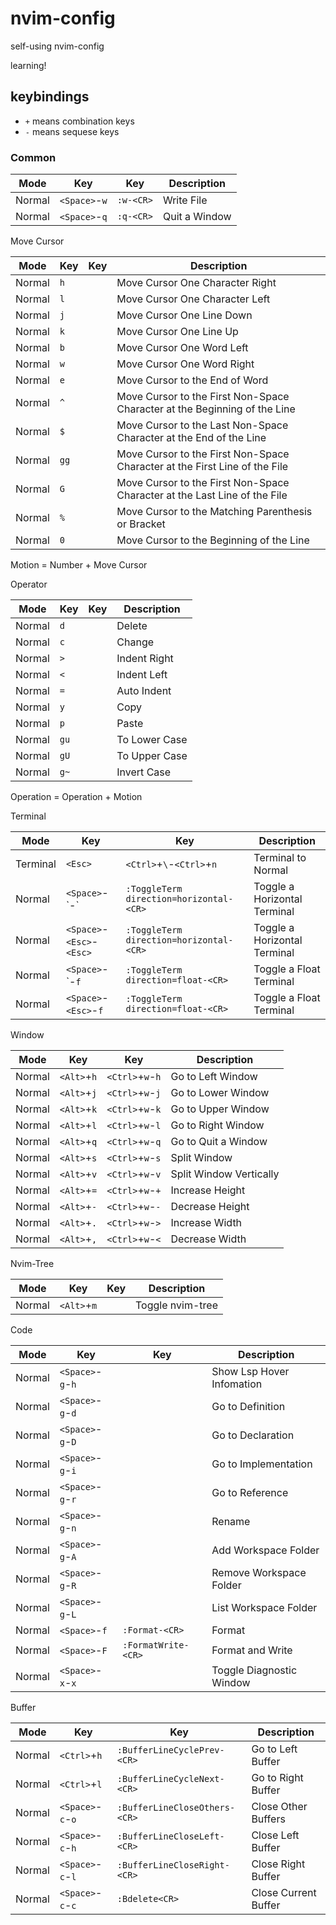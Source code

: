 # nvim-config

self-using nvim-config

learning!

## keybindings

- `+` means combination keys
- `-` means sequese keys

### Common

| Mode   | Key           | Key       | Description   |
| ------ | ------------- | --------- | ------------- |
| Normal | `<Space>`-`w` | `:w-<CR>` | Write File    |
| Normal | `<Space>`-`q` | `:q-<CR>` | Quit a Window |

Move Cursor

| Mode   | Key  | Key | Description                                                                |
| ------ | ---- | --- | -------------------------------------------------------------------------- |
| Normal | `h`  |     | Move Cursor One Character Right                                            |
| Normal | `l`  |     | Move Cursor One Character Left                                             |
| Normal | `j`  |     | Move Cursor One Line Down                                                  |
| Normal | `k`  |     | Move Cursor One Line Up                                                    |
| Normal | `b`  |     | Move Cursor One Word Left                                                  |
| Normal | `w`  |     | Move Cursor One Word Right                                                 |
| Normal | `e`  |     | Move Cursor to the End of Word                                             |
| Normal | `^`  |     | Move Cursor to the First Non-Space Character at the Beginning of the Line  |
| Normal | `$`  |     | Move Cursor to the Last Non-Space Character at the End of the Line         |
| Normal | `gg` |     | Move Cursor to the First Non-Space Character at the First Line of the File |
| Normal | `G`  |     | Move Cursor to the First Non-Space Character at the Last Line of the File  |
| Normal | `%`  |     | Move Cursor to the Matching Parenthesis or Bracket                         |
| Normal | `0`  |     | Move Cursor to the Beginning of the Line                                   |

Motion = Number + Move Cursor

Operator

| Mode   | Key  | Key | Description   |
| ------ | ---- | --- | ------------- |
| Normal | `d`  |     | Delete        |
| Normal | `c`  |     | Change        |
| Normal | `>`  |     | Indent Right  |
| Normal | `<`  |     | Indent Left   |
| Normal | `=`  |     | Auto Indent   |
| Normal | `y`  |     | Copy          |
| Normal | `p`  |     | Paste         |
| Normal | `gu` |     | To Lower Case |
| Normal | `gU` |     | To Upper Case |
| Normal | `g~` |     | Invert Case   |

Operation = Operation + Motion

Terminal

| Mode     | Key                       | Key                                     | Description                  |
| -------- | ------------------------- | --------------------------------------- | ---------------------------- |
| Terminal | `<Esc>`                   | `<Ctrl>`+`\`-`<Ctrl>`+`n`               | Terminal to Normal           |
| Normal   | `<Space>`-\`-\`           | `:ToggleTerm direction=horizontal-<CR>` | Toggle a Horizontal Terminal |
| Normal   | `<Space>`-`<Esc>`-`<Esc>` | `:ToggleTerm direction=horizontal-<CR>` | Toggle a Horizontal Terminal |
| Normal   | `<Space>`-\`-`f`          | `:ToggleTerm direction=float-<CR>`      | Toggle a Float Terminal      |
| Normal   | `<Space>`-`<Esc>`-`f`     | `:ToggleTerm direction=float-<CR>`      | Toggle a Float Terminal      |


Window


| Mode   | Key         | Key              | Description             |
| ------ | ----------- | ---------------- | ----------------------- |
| Normal | `<Alt>`+`h` | `<Ctrl>`+`w`-`h` | Go to Left Window       |
| Normal | `<Alt>`+`j` | `<Ctrl>`+`w`-`j` | Go to Lower Window      |
| Normal | `<Alt>`+`k` | `<Ctrl>`+`w`-`k` | Go to Upper Window      |
| Normal | `<Alt>`+`l` | `<Ctrl>`+`w`-`l` | Go to Right Window      |
| Normal | `<Alt>`+`q` | `<Ctrl>`+`w`-`q` | Go to Quit a Window     |
| Normal | `<Alt>`+`s` | `<Ctrl>`+`w`-`s` | Split Window            |
| Normal | `<Alt>`+`v` | `<Ctrl>`+`w`-`v` | Split Window Vertically |
| Normal | `<Alt>`+`=` | `<Ctrl>`+`w`-`+` | Increase Height         |
| Normal | `<Alt>`+`-` | `<Ctrl>`+`w`-`-` | Decrease Height         |
| Normal | `<Alt>`+`.` | `<Ctrl>`+`w`-`>` | Increase Width          |
| Normal | `<Alt>`+`,` | `<Ctrl>`+`w`-`<` | Decrease Width          |

Nvim-Tree


| Mode   | Key         | Key | Description      |
| ------ | ----------- | --- | ---------------- |
| Normal | `<Alt>`+`m` |     | Toggle nvim-tree |

Code

| Mode   | Key               | Key                 | Description               |
| ------ | ----------------- | ------------------- | ------------------------- |
| Normal | `<Space>`-`g`-`h` |                     | Show Lsp Hover Infomation |
| Normal | `<Space>`-`g`-`d` |                     | Go to Definition          |
| Normal | `<Space>`-`g`-`D` |                     | Go to Declaration         |
| Normal | `<Space>`-`g`-`i` |                     | Go to Implementation      |
| Normal | `<Space>`-`g`-`r` |                     | Go to Reference           |
| Normal | `<Space>`-`g`-`n` |                     | Rename                    |
| Normal | `<Space>`-`g`-`A` |                     | Add Workspace Folder      |
| Normal | `<Space>`-`g`-`R` |                     | Remove Workspace Folder   |
| Normal | `<Space>`-`g`-`L` |                     | List Workspace Folder     |
| Normal | `<Space>`-`f`     | `:Format-<CR>`      | Format                    |
| Normal | `<Space>`-`F`     | `:FormatWrite-<CR>` | Format and Write          |
| Normal | `<Space>`-`x`-`x` |                     | Toggle Diagnostic Window  |

Buffer

| Mode   | Key               | Key                           | Description          |
| ------ | ----------------- | ----------------------------- | -------------------- |
| Normal | `<Ctrl>`+`h`      | `:BufferLineCyclePrev-<CR>`   | Go to Left Buffer    |
| Normal | `<Ctrl>`+`l`      | `:BufferLineCycleNext-<CR>`   | Go to Right Buffer   |
| Normal | `<Space>`-`c`-`o` | `:BufferLineCloseOthers-<CR>` | Close Other Buffers  |
| Normal | `<Space>`-`c`-`h` | `:BufferLineCloseLeft-<CR>`   | Close Left Buffer    |
| Normal | `<Space>`-`c`-`l` | `:BufferLineCloseRight-<CR>`  | Close Right Buffer   |
| Normal | `<Space>`-`c`-`c` | `:Bdelete<CR>`                | Close Current Buffer |
